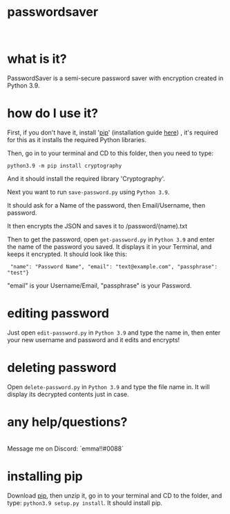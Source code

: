 # passwordsaver

<br>

# what is it?

PasswordSaver is a semi-secure password saver with encryption created in Python 3.9.

# how do I use it?

First, if you don't have it, install '[pip](https://github.com/pypa/pip/releases/tag/21.0.1)' (installation guide [here](#installing-pip)) , it's required for this as it installs the required Python libraries.

Then, go in to your terminal and CD to this folder, then you need to type:

`python3.9 -m pip install cryptography`

And it should install the required library 'Cryptography'.

Next you want to run `save-password.py` using `Python 3.9`.

It should ask for a Name of the password, then Email/Username, then password.

It then encrypts the JSON and saves it to /password/(name).txt

Then to get the password, open `get-password.py` in `Python 3.9` and enter the name of the password you saved. It displays it in your Terminal, and keeps it encrypted.
It should look like this:

` "name": "Password Name", "email": "text@example.com", "passphrase": "test"}`

"email" is your Username/Email, "passphrase" is your Password.

# editing password

Just open `edit-password.py` in `Python 3.9` and type the name in, then enter your new username and password and it edits and encrypts!

# deleting password

Open `delete-password.py` in `Python 3.9` and type the file name in. It will display its decrypted contents just in case.

# any help/questions?

<br>
Message me on Discord: `emma!!#0088`

# installing pip

Download [pip](https://github.com/pypa/pip/releases/tag/21.0.1), then unzip it, go in to your terminal and CD to the folder, and type:
`python3.9 setup.py install`. It should install pip.